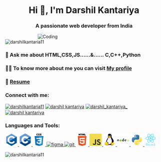 <h1 align="center">Hi 👋, I'm Darshil Kantariya</h1>
<h3 align="center">A passionate web developer from India</h3>
<img     align="right" alt="Coding" width="400" src="https://darshilkantaria11.github.io/gif.gif">

<p align="left"> <img src="https://komarev.com/ghpvc/?username=darshilkantaria11&label=Profile%20views&color=0e75b6&style=flat" alt="darshilkantaria11" /> </p>


<h3> 💬 Ask me about HTML,CSS,JS......&...... C,C++,Python</h3>

<h3> 👨‍💻 To know more about me you can visit <a href="https://darshil.netlify.app/">My profile</a></h3>

<h3> 📄   <a href="https://drive.google.com/file/d/1ORDKMFJ-4lFq65FxHz7_-DKtQQNFm8P2/view?usp=sharing">Resume</a></h3>

<h3 align="left">Connect with me:</h3>
<p align="left">
<a href="https://codepen.io/darshilkantaria11" target="blank"><img align="center" src="https://raw.githubusercontent.com/rahuldkjain/github-profile-readme-generator/master/src/images/icons/Social/codepen.svg" alt="darshilkantaria11" height="30" width="40" /></a>
<a href="https://linkedin.com/in/darshil kantariya" target="blank"><img align="center" src="https://raw.githubusercontent.com/rahuldkjain/github-profile-readme-generator/master/src/images/icons/Social/linked-in-alt.svg" alt="darshil kantariya" height="30" width="40" /></a>
<a href="https://instagram.com/darshil_kantariya_" target="blank"><img align="center" src="https://raw.githubusercontent.com/rahuldkjain/github-profile-readme-generator/master/src/images/icons/Social/instagram.svg" alt="darshil_kantariya_" height="30" width="40" /></a>
<a href="https://www.hackerrank.com/darshil kantariya" target="blank"><img align="center" src="https://raw.githubusercontent.com/rahuldkjain/github-profile-readme-generator/master/src/images/icons/Social/hackerrank.svg" alt="darshil kantariya" height="30" width="40" /></a>
</p>

<h3 align="left">Languages and Tools:</h3>
<p align="left"> <a href="https://www.cprogramming.com/" target="_blank" rel="noreferrer"> <img src="https://raw.githubusercontent.com/devicons/devicon/master/icons/c/c-original.svg" alt="c" width="40" height="40"/> </a> <a href="https://www.w3schools.com/cpp/" target="_blank" rel="noreferrer"> <img src="https://raw.githubusercontent.com/devicons/devicon/master/icons/cplusplus/cplusplus-original.svg" alt="cplusplus" width="40" height="40"/> </a> <a href="https://www.w3schools.com/css/" target="_blank" rel="noreferrer"> <img src="https://raw.githubusercontent.com/devicons/devicon/master/icons/css3/css3-original-wordmark.svg" alt="css3" width="40" height="40"/> </a> <a href="https://www.figma.com/" target="_blank" rel="noreferrer"> <img src="https://www.vectorlogo.zone/logos/figma/figma-icon.svg" alt="figma" width="40" height="40"/> </a> <a href="https://git-scm.com/" target="_blank" rel="noreferrer"> <img src="https://www.vectorlogo.zone/logos/git-scm/git-scm-icon.svg" alt="git" width="40" height="40"/> </a> <a href="https://www.w3.org/html/" target="_blank" rel="noreferrer"> <img src="https://raw.githubusercontent.com/devicons/devicon/master/icons/html5/html5-original-wordmark.svg" alt="html5" width="40" height="40"/> </a> <a href="https://developer.mozilla.org/en-US/docs/Web/JavaScript" target="_blank" rel="noreferrer"> <img src="https://raw.githubusercontent.com/devicons/devicon/master/icons/javascript/javascript-original.svg" alt="javascript" width="40" height="40"/> </a> <a href="https://www.linux.org/" target="_blank" rel="noreferrer"> <img src="https://raw.githubusercontent.com/devicons/devicon/master/icons/linux/linux-original.svg" alt="linux" width="40" height="40"/> </a> <a href="https://nodejs.org" target="_blank" rel="noreferrer"> <img src="https://raw.githubusercontent.com/devicons/devicon/master/icons/nodejs/nodejs-original-wordmark.svg" alt="nodejs" width="40" height="40"/> </a> <a href="https://www.python.org" target="_blank" rel="noreferrer"> <img src="https://raw.githubusercontent.com/devicons/devicon/master/icons/python/python-original.svg" alt="python" width="40" height="40"/> </a> <a href="https://reactjs.org/" target="_blank" rel="noreferrer"> <img src="https://raw.githubusercontent.com/devicons/devicon/master/icons/react/react-original-wordmark.svg" alt="react" width="40" height="40"/> </a> </p>

<p><img align="center" src="https://github-readme-stats.vercel.app/api/top-langs?username=darshilkantaria11&show_icons=true&locale=en&layout=compact" alt="darshilkantaria11" /></p>

